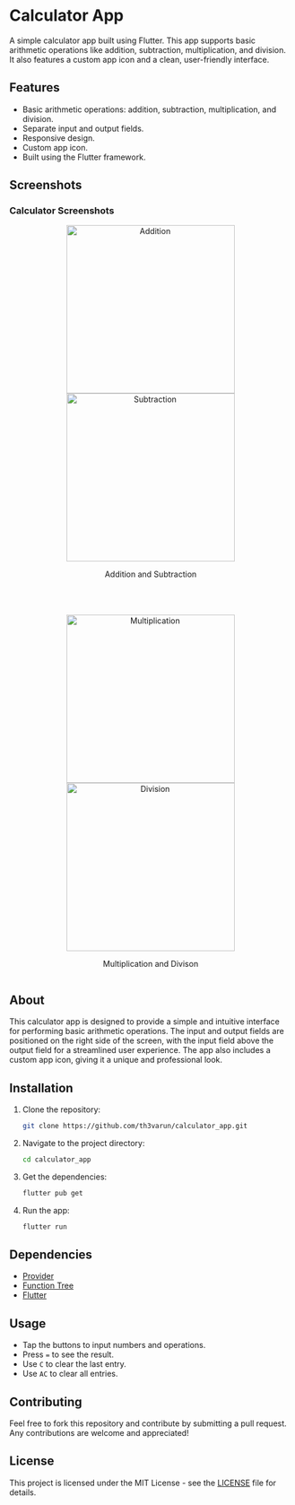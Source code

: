 # Calculator App

A simple calculator app built using Flutter. This app supports basic arithmetic operations like addition, subtraction, multiplication, and division. It also features a custom app icon and a clean, user-friendly interface.

## Features

- Basic arithmetic operations: addition, subtraction, multiplication, and division.
- Separate input and output fields.
- Responsive design.
- Custom app icon.
- Built using the Flutter framework.

## Screenshots

### Calculator Screenshots
<div style="display: flex; flex-wrap: wrap; gap: 50px;">
  <div style="text-align: center;">
    <img src="screenshots/Addition.png" width="300" alt="Addition"/>
    <img src="screenshots/Substraction.png" width="300" alt="Subtraction"/>
    <p>Addition and Subtraction</p>
  </div>
  <div style="text-align: center;">
    <img src="screenshots/Multiplication.png" width="300" alt="Multiplication"/>
    <img src="screenshots/Division.png" width="300" alt="Division"/>
    <p>Multiplication and Divison</p>
  </div>
</div>

## About

This calculator app is designed to provide a simple and intuitive interface for performing basic arithmetic operations. The input and output fields are positioned on the right side of the screen, with the input field above the output field for a streamlined user experience. The app also includes a custom app icon, giving it a unique and professional look.

## Installation

1. Clone the repository:
    ```bash
    git clone https://github.com/th3varun/calculator_app.git
    ```
2. Navigate to the project directory:
    ```bash
    cd calculator_app
    ```
3. Get the dependencies:
    ```bash
    flutter pub get
    ```
4. Run the app:
    ```bash
    flutter run
    ```

## Dependencies

- [Provider](https://pub.dev/packages/provider)
- [Function Tree](https://pub.dev/packages/function_tree)
- [Flutter](https://flutter.dev/)

## Usage

- Tap the buttons to input numbers and operations.
- Press `=` to see the result.
- Use `C` to clear the last entry.
- Use `AC` to clear all entries.

## Contributing

Feel free to fork this repository and contribute by submitting a pull request. Any contributions are welcome and appreciated!

## License

This project is licensed under the MIT License - see the [LICENSE](LICENSE) file for details.
